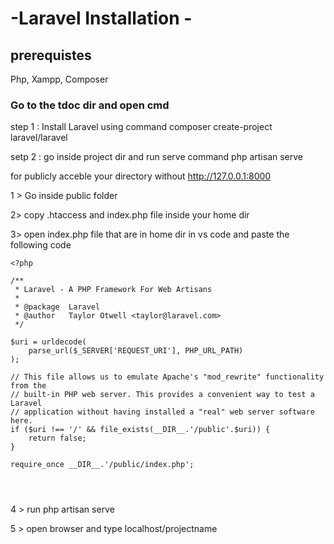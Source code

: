 # -Laravel Installation -
## prerequistes
Php,
Xampp,
Composer

### Go to the tdoc dir and open cmd 

step 1 : Install Laravel using command
composer create-project laravel/laravel <project name>
  
setp 2 : go inside  project dir and run serve command
php artisan serve

for publicly acceble your directory without  http://127.0.0.1:8000 


1 > Go inside public folder


2> copy .htaccess and index.php file inside your home dir 


3> open index.php file that are in home dir in vs code and paste the following code


```
<?php

/**
 * Laravel - A PHP Framework For Web Artisans
 *
 * @package  Laravel
 * @author   Taylor Otwell <taylor@laravel.com>
 */

$uri = urldecode(
    parse_url($_SERVER['REQUEST_URI'], PHP_URL_PATH)
);

// This file allows us to emulate Apache's "mod_rewrite" functionality from the
// built-in PHP web server. This provides a convenient way to test a Laravel
// application without having installed a "real" web server software here.
if ($uri !== '/' && file_exists(__DIR__.'/public'.$uri)) {
    return false;
}

require_once __DIR__.'/public/index.php';




```
4 > run php artisan serve 



5 > open browser and type localhost/projectname
